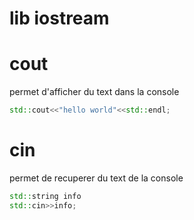 <!-- include <iostream> -->
# lib iostream

# cout

permet d'afficher du text dans la console

```Cpp
std::cout<<"hello world"<<std::endl;
```


# cin

permet de recuperer du text de la console

```Cpp
std::string info
std::cin>>info;
```